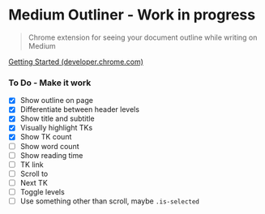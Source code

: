 # Medium Outliner - Work in progress

> Chrome extension for seeing your document outline while writing on Medium

[Getting Started (developer.chrome.com)](https://developer.chrome.com/extensions/getstarted)

### To Do - Make it work
- [x] Show outline on page
- [x] Differentiate between header levels
- [x] Show title and subtitle
- [x] Visually highlight TKs
- [x] Show TK count
- [ ] Show word count
- [ ] Show reading time
- [ ] TK link
- [ ] Scroll to
- [ ] Next TK
- [ ] Toggle levels
- [ ] Use something other than scroll, maybe `.is-selected`
